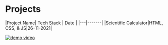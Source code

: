 # Projects

|Project Name| Tech Stack | Date |
|---|-------|
|Scientific Calculator|HTML, CSS, & JS|26-11-2021|

[![demo video](https://user-images.githubusercontent.com/82095877/162185056-79e8a007-c63e-4b2b-a77e-7d07489d2831.png)](https://youtu.be/Wj07_SUXrqc)

